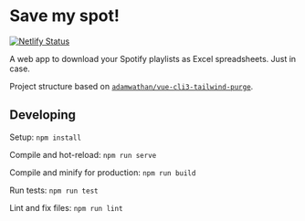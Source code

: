 Save my spot!
=============

[![Netlify Status](https://api.netlify.com/api/v1/badges/f4dce046-18fe-4db0-b89b-68b7b2d7d5e8/deploy-status)](https://app.netlify.com/sites/awesome-hermann-207806/deploys)

A web app to download your Spotify playlists as Excel spreadsheets. Just in case.

Project structure based on [`adamwathan/vue-cli3-tailwind-purge`](https://github.com/adamwathan/vue-cli3-tailwind-purge).

Developing
----------

Setup: `npm install`

Compile and hot-reload: `npm run serve`

Compile and minify for production: `npm run build`

Run tests: `npm run test`

Lint and fix files: `npm run lint`
